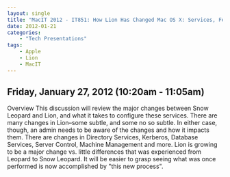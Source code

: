 ```yaml
---
layout: single
title: "MacIT 2012 - IT851: How Lion Has Changed Mac OS X: Services, Features and Capabilities"
date: 2012-01-21
categories:
    - "Tech Presentations"
tags:
    - Apple
    - Lion
    - MacIT
---
```


Friday, January 27, 2012 (10:20am - 11:05am)
---

Overview
This discussion will review the major changes between Snow Leopard and Lion, and what it takes to configure these services. There are many changes in Lion–some subtle, and some no so subtle. In either case, though, an admin needs to be aware of the changes and how it impacts them. There are changes in Directory Services, Kerberos, Database Services, Server Control, Machine Management and more. Lion is growing to be a major change vs. little differences that was experienced from Leopard to Snow Leopard. It will be easier to grasp seeing what was once performed is now accomplished by "this new process".
